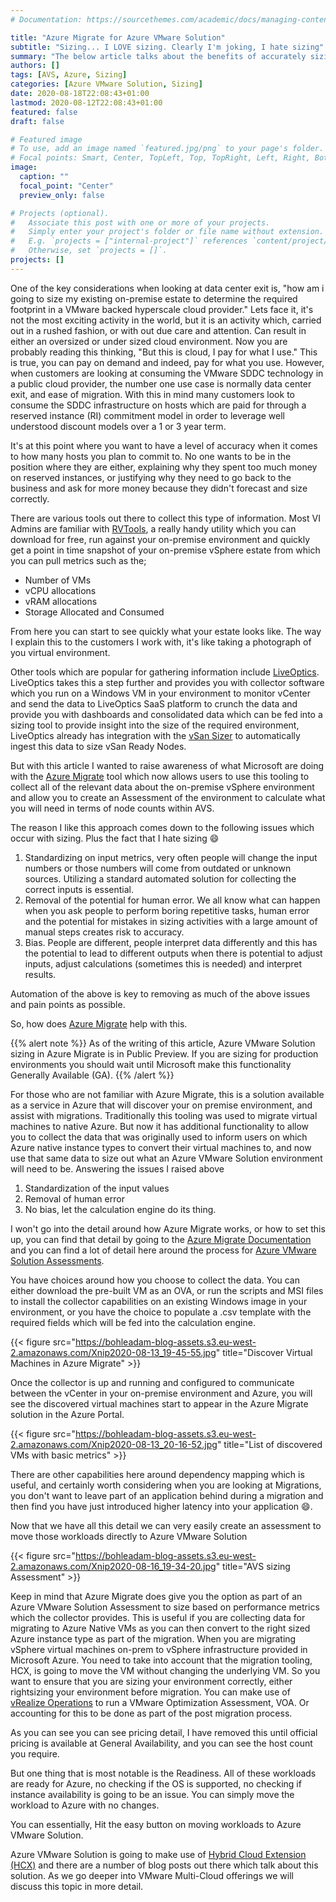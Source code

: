 ```yaml
---
# Documentation: https://sourcethemes.com/academic/docs/managing-content/

title: "Azure Migrate for Azure VMware Solution"
subtitle: "Sizing... I LOVE sizing. Clearly I'm joking, I hate sizing"
summary: "The below article talks about the benefits of accurately sizing for VMware SDDC environments in hyper scale cloud providers, and how Microsoft are working to make this easier"
authors: []
tags: [AVS, Azure, Sizing]
categories: [Azure VMware Solution, Sizing]
date: 2020-08-18T22:08:43+01:00
lastmod: 2020-08-12T22:08:43+01:00
featured: false
draft: false

# Featured image
# To use, add an image named `featured.jpg/png` to your page's folder.
# Focal points: Smart, Center, TopLeft, Top, TopRight, Left, Right, BottomLeft, Bottom, BottomRight.
image:
  caption: ""
  focal_point: "Center"
  preview_only: false

# Projects (optional).
#   Associate this post with one or more of your projects.
#   Simply enter your project's folder or file name without extension.
#   E.g. `projects = ["internal-project"]` references `content/project/deep-learning/index.md`.
#   Otherwise, set `projects = []`.
projects: []
---
```


One of the key considerations when looking at data center exit is, "how am i going to size my existing on-premise estate to determine the required footprint in a VMware backed hyperscale cloud provider." Lets face it, it's not the most exciting activity in the world, but it is an activity which, carried out in a rushed fashion, or with out due care and attention. Can result in either an oversized or under sized cloud environment. Now you are probably reading this thinking, "But this is cloud, I pay for what I use." This is true, you can pay on demand and indeed, pay for what you use. However, when customers are looking at consuming the VMware SDDC technology in a public cloud provider, the number one use case is normally data center exit, and ease of migration. With this in mind many customers look to consume the SDDC infrastructure on hosts which are paid for through a reserved instance (RI) commitment model in order to leverage well understood discount models over a 1 or 3 year term.

It's at this point where you want to have a level of accuracy when it comes to how many hosts you plan to commit to. No one wants to be in the position where they are either, explaining why they spent too much money on reserved instances, or justifying why they need to go back to the business and ask for more money because they didn't forecast and size correctly.

There are various tools out there to collect this type of information. Most VI Admins are familiar with [RVTools](https://www.robware.net/rvtools/), a really handy utility which you can download for free, run against your on-premise environment and quickly get a point in time snapshot of your on-premise vSphere estate from which you can pull metrics such as the;

* Number of VMs
* vCPU allocations
* vRAM allocations
* Storage Allocated and Consumed

From here you can start to see quickly what your estate looks like. The way I explain this to the customers I work with, it's like taking a photograph of you virtual environment.

Other tools which are popular for gathering information include [LiveOptics](https://www.liveoptics.com/). LiveOptics takes this a step further and provides you with collector software which you run on a Windows VM in your environment to monitor vCenter and send the data to LiveOptics SaaS platform to crunch the data and provide you with dashboards and consolidated data which can be fed into a sizing tool to provide insight into the size of the required environment, LiveOptics already has integration with the [vSan Sizer](https://vsansizer.vmware.com/) to automatically ingest this data to size vSan Ready Nodes.

But with this article I wanted to raise awareness of what Microsoft are doing with the [Azure Migrate](https://azure.microsoft.com/en-gb/services/azure-migrate/#features) tool which now allows users to use this tooling to collect all of the relevant data about the on-premise vSphere environment and allow you to create an Assessment of the environment to calculate what you will need in terms of node counts within AVS.

The reason I like this approach comes down to the following issues which occur with sizing. Plus the fact that I hate sizing :smile:

1. Standardizing on input metrics, very often people will change the input numbers or those numbers will come from outdated or unknown sources. Utilizing a standard automated solution for collecting the correct inputs is essential.
2. Removal of the potential for human error. We all know what can happen when you ask people to perform boring repetitive tasks, human error and the potential for mistakes in sizing activities with a large amount of manual steps creates risk to accuracy.
3. Bias. People are different, people interpret data differently and this has the potential to lead to different outputs when there is potential to adjust inputs, adjust calculations (sometimes this is needed) and interpret results.

Automation of the above is key to removing as much of the above issues and pain points as possible.

So, how does [Azure Migrate](https://azure.microsoft.com/en-gb/services/azure-migrate/#features) help with this.

{{% alert note %}}
As of the writing of this article, Azure VMware Solution sizing in Azure Migrate is in Public Preview. If you are sizing for production environments you should wait until Microsoft make this functionality Generally Available (GA).
{{% /alert %}}

For those who are not familiar with Azure Migrate, this is a solution available as a service in Azure that will discover your on premise environment, and assist with migrations. Traditionally this tooling was used to migrate virtual machines to native Azure. But now it has additional functionality to allow you to collect the data that was originally used to inform users on which Azure native instance types to convert their virtual machines to, and now use that same data to size out what an Azure VMware Solution environment will need to be. Answering the issues I raised above

1. Standardization of the input values
2. Removal of human error
3. No bias, let the calculation engine do its thing.

I won't go into the detail around how Azure Migrate works, or how to set this up, you can find that detail by going to the [Azure Migrate Documentation](https://docs.microsoft.com/en-gb/azure/migrate/) and you can find a lot of detail here around the process for [Azure VMware Solution Assessments](https://docs.microsoft.com/en-gb/azure/migrate/concepts-assessment-calculation).

You have choices around how you choose to collect the data. You can either download the pre-built VM as an OVA, or run the scripts and MSI files to install the collector capabilities on an existing Windows image in your environment, or you have the choice to populate a .csv template with the required fields which will be fed into the calculation engine.

{{< figure src="https://bohleadam-blog-assets.s3.eu-west-2.amazonaws.com/Xnip2020-08-13_19-45-55.jpg" title="Discover Virtual Machines in Azure Migrate" >}}

Once the collector is up and running and configured to communicate between the vCenter in your on-premise environment and Azure, you will see the discovered virtual machines start to appear in the Azure Migrate solution in the Azure Portal.

{{< figure src="https://bohleadam-blog-assets.s3.eu-west-2.amazonaws.com/Xnip2020-08-13_20-16-52.jpg" title="List of discovered VMs with basic metrics" >}}

There are other capabilities here around dependency mapping which is useful, and certainly worth considering when you are looking at Migrations, you don't want to leave part of an application behind during a migration and then find you have just introduced higher latency into your application :smile:.

Now that we have all this detail we can very easily create an assessment to move those workloads directly to Azure VMware Solution

{{< figure src="https://bohleadam-blog-assets.s3.eu-west-2.amazonaws.com/Xnip2020-08-16_19-34-20.jpg" title="AVS sizing Assessment" >}}

Keep in mind that Azure Migrate does give you the option as part of an Azure VMware Solution Assessment to size based on performance metrics which the collector provides. This is useful if you are collecting data for migrating to Azure Native VMs as you can then convert to the right sized Azure instance type as part of the migration. When you are migrating vSphere virtual machines on-prem to vSphere infrastructure provided in Microsoft Azure. You need to take into account that the migration tooling, HCX, is going to move the VM without changing the underlying VM. So you want to ensure that you are sizing your environment correctly, either rightsizing your environment before migration. You can make use of [vRealize Operations](https://www.vmware.com/uk/products/vrealize-operations.html) to run a VMware Optimization Assessment, VOA. Or accounting for this to be done as part of the post migration process.

As you can see you can see pricing detail, I have removed this until official pricing is available at General Availability, and you can see the host count you require.

But one thing that is most notable is the Readiness. All of these workloads are ready for Azure, no checking if the OS is supported, no checking if instance availability is going to be an issue. You can simply move the workload to Azure with no changes.

You can essentially, Hit the easy button on moving workloads to Azure VMware Solution.

Azure VMware Solution is going to make use of [Hybrid Cloud Extension (HCX)](https://cloud.vmware.com/vmware-hcx) and there are a number of blog posts out there which talk about this solution. As we go deeper into VMware Multi-Cloud offerings we will discuss this topic in more detail.
